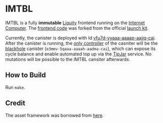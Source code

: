 # IMTBL

IMTBL is a fully **immutable** [Liquity](https://liquity.org) frontend running on the [Internet Computer](https://internetcomputer.org). The [frontend code](https://github.com/chmllr/imtbl) was forked from the official [launch kit](https://github.com/liquity/dev).

Currently, the canister is deployed with Id [vfu7d-vyaaa-aaaap-aajiq-cai](https://vfu7d-vyaaa-aaaap-aajiq-cai.ic0.app). After the canister is running, the [only controller](https://dashboard.internetcomputer.org/canister/vfu7d-vyaaa-aaaap-aajiq-cai) of the casniter will be the [blackhole](https://github.com/ninegua/ic-blackhole) canister (`e3mmv-5qaaa-aaaah-aadma-cai`), which can expose its cycle balance and enable automated top up via the [TipJar](https://k25co-pqaaa-aaaab-aaakq-cai.ic0.app) service.
No mutations will be possible to the IMTBL cansiter afterwards.

## How to Build

Run `make`.

## Credit

The asset framework was borrowed from [here](https://github.com/TaggrNetwork/taggr/blob/main/src/backend/assets.rs).

